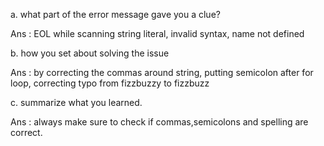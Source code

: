 a. what part of the error message gave you a clue?

Ans : EOL while scanning string literal, invalid syntax, name not defined

b. how you set about solving the issue

Ans : by correcting the commas around string, putting semicolon after for loop, correcting typo from fizzbuzzy to fizzbuzz

c. summarize what you learned.

Ans : always make sure to check if commas,semicolons and spelling are correct.